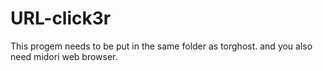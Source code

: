 # URL-click3r
This progem needs to be put in the same folder as torghost. and you also need midori web browser.
